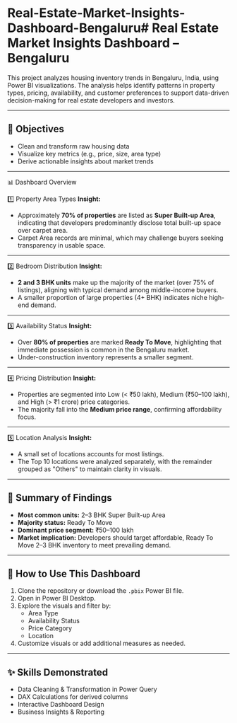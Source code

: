 # Real-Estate-Market-Insights-Dashboard-Bengaluru# Real Estate Market Insights Dashboard – Bengaluru

This project analyzes housing inventory trends in Bengaluru, India, using Power BI visualizations. The analysis helps identify patterns in property types, pricing, availability, and customer preferences to support data-driven decision-making for real estate developers and investors.

---

## 🎯 Objectives
- Clean and transform raw housing data
- Visualize key metrics (e.g., price, size, area type)
- Derive actionable insights about market trends

---

 📊 Dashboard Overview

1️⃣ Property Area Types
**Insight:**  
- Approximately **70% of properties** are listed as **Super Built-up Area**, indicating that developers predominantly disclose total built-up space over carpet area.  
- Carpet Area records are minimal, which may challenge buyers seeking transparency in usable space.

---

 2️⃣ Bedroom Distribution
**Insight:**  
- **2 and 3 BHK units** make up the majority of the market (over 75% of listings), aligning with typical demand among middle-income buyers.
- A smaller proportion of large properties (4+ BHK) indicates niche high-end demand.

---

3️⃣ Availability Status
**Insight:**  
- Over **80% of properties** are marked **Ready To Move**, highlighting that immediate possession is common in the Bengaluru market.
- Under-construction inventory represents a smaller segment.

---

 4️⃣ Pricing Distribution
**Insight:**  
- Properties are segmented into Low (< ₹50 lakh), Medium (₹50–100 lakh), and High (> ₹1 crore) price categories.
- The majority fall into the **Medium price range**, confirming affordability focus.

---

 5️⃣ Location Analysis
**Insight:**  
- A small set of locations accounts for most listings.
- The Top 10 locations were analyzed separately, with the remainder grouped as "Others" to maintain clarity in visuals.

---

## 📝 Summary of Findings
- **Most common units:** 2–3 BHK Super Built-up Area
- **Majority status:** Ready To Move
- **Dominant price segment:** ₹50–100 lakh
- **Market implication:** Developers should target affordable, Ready To Move 2–3 BHK inventory to meet prevailing demand.

---

## 🚀 How to Use This Dashboard
1. Clone the repository or download the `.pbix` Power BI file.
2. Open in Power BI Desktop.
3. Explore the visuals and filter by:
   - Area Type
   - Availability Status
   - Price Category
   - Location
4. Customize visuals or add additional measures as needed.

---

## ✨ Skills Demonstrated
- Data Cleaning & Transformation in Power Query
- DAX Calculations for derived columns
- Interactive Dashboard Design
- Business Insights & Reporting
